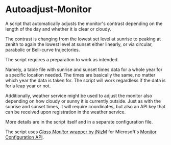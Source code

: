 # Autoadjust-Monitor
A script that automatically adjusts the monitor's contrast depending on the length of the day and whether it is clear or cloudy.

The contrast is changing from the lowest set level at sunrise to peaking at zenith to again the lowest level at sunset either linearly, or via circular, parabolic or Bell-curve trajectories.

The script requires a preparation to work as intended.

Namely, a table file with sunrise and sunset times data for a whole year for a specific location needed. The times are basically the same, no matter which year the data is taken for. The script will work regardless if the data is for a leap year or not. 

Additionally, weather service might be used to adjust the monitor also depending on how cloudy or sunny it is currently outside. Just as with the sunrise and sunset times, it will require coordinates, but also an API key that can be received upon registration in the weather service.

More details are in the script itself and in a separate configuration file.

The script uses [*Class Monitor* wrapper by jNizM](https://github.com/jNizM/Class_Monitor) for Microsoft's [Monitor Configuration API](https://learn.microsoft.com/en-us/windows/win32/api/_monitor/).

